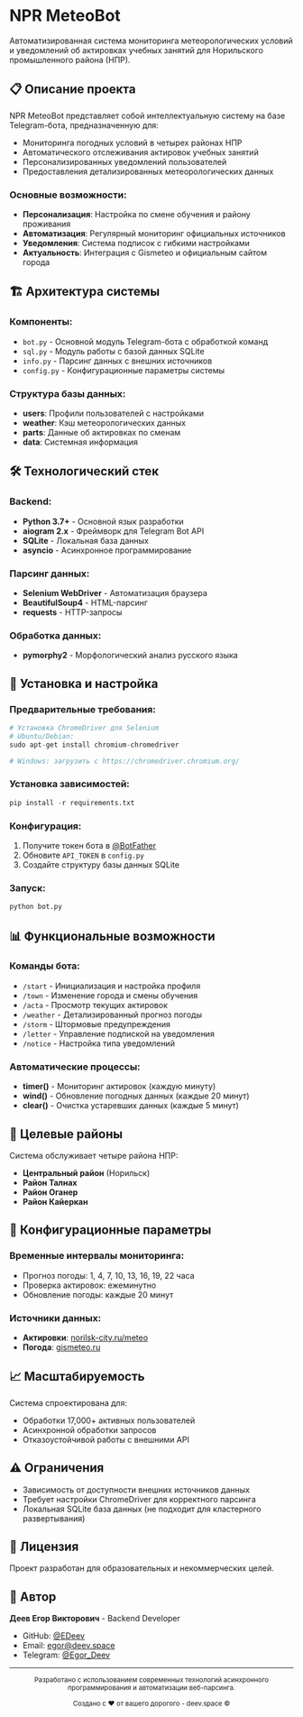 # NPR MeteoBot

Автоматизированная система мониторинга метеорологических условий и уведомлений об актировках учебных занятий для Норильского промышленного района (НПР).

## 📋 Описание проекта

NPR MeteoBot представляет собой интеллектуальную систему на базе Telegram-бота, предназначенную для:
- Мониторинга погодных условий в четырех районах НПР
- Автоматического отслеживания актировок учебных занятий
- Персонализированных уведомлений пользователей
- Предоставления детализированных метеорологических данных

### Основные возможности:
- **Персонализация**: Настройка по смене обучения и району проживания
- **Автоматизация**: Регулярный мониторинг официальных источников
- **Уведомления**: Система подписок с гибкими настройками
- **Актуальность**: Интеграция с Gismeteo и официальным сайтом города

## 🏗️ Архитектура системы

### Компоненты:
- `bot.py` - Основной модуль Telegram-бота с обработкой команд
- `sql.py` - Модуль работы с базой данных SQLite
- `info.py` - Парсинг данных с внешних источников
- `config.py` - Конфигурационные параметры системы

### Структура базы данных:
- **users**: Профили пользователей с настройками
- **weather**: Кэш метеорологических данных
- **parts**: Данные об актировках по сменам
- **data**: Системная информация

## 🛠️ Технологический стек

### Backend:
- **Python 3.7+** - Основной язык разработки
- **aiogram 2.x** - Фреймворк для Telegram Bot API
- **SQLite** - Локальная база данных
- **asyncio** - Асинхронное программирование

### Парсинг данных:
- **Selenium WebDriver** - Автоматизация браузера
- **BeautifulSoup4** - HTML-парсинг
- **requests** - HTTP-запросы

### Обработка данных:
- **pymorphy2** - Морфологический анализ русского языка

## 🚀 Установка и настройка

### Предварительные требования:
```python
# Установка ChromeDriver для Selenium
# Ubuntu/Debian:
sudo apt-get install chromium-chromedriver

# Windows: загрузить с https://chromedriver.chromium.org/
```

### Установка зависимостей:
```python
pip install -r requirements.txt
```

### Конфигурация:
1. Получите токен бота в [@BotFather](https://t.me/BotFather)
2. Обновите `API_TOKEN` в `config.py`
3. Создайте структуру базы данных SQLite

### Запуск:
```python
python bot.py
```

## 📊 Функциональные возможности

### Команды бота:
- `/start` - Инициализация и настройка профиля
- `/town` - Изменение города и смены обучения
- `/acta` - Просмотр текущих актировок
- `/weather` - Детализированный прогноз погоды
- `/storm` - Штормовые предупреждения
- `/letter` - Управление подпиской на уведомления
- `/notice` - Настройка типа уведомлений

### Автоматические процессы:
- **timer()** - Мониторинг актировок (каждую минуту)
- **wind()** - Обновление погодных данных (каждые 20 минут)
- **clear()** - Очистка устаревших данных (каждые 5 минут)

## 🎯 Целевые районы

Система обслуживает четыре района НПР:
- **Центральный район** (Норильск)
- **Район Талнах**
- **Район Оганер**
- **Район Кайеркан**

## 🔧 Конфигурационные параметры

### Временные интервалы мониторинга:
- Прогноз погоды: 1, 4, 7, 10, 13, 16, 19, 22 часа
- Проверка актировок: ежеминутно
- Обновление погоды: каждые 20 минут

### Источники данных:
- **Актировки**: [norilsk-city.ru/meteo](https://www.norilsk-city.ru/meteo/)
- **Погода**: [gismeteo.ru](https://www.gismeteo.ru/)

## 📈 Масштабируемость

Система спроектирована для:
- Обработки 17,000+ активных пользователей
- Асинхронной обработки запросов
- Отказоустойчивой работы с внешними API

## ⚠️ Ограничения

- Зависимость от доступности внешних источников данных
- Требует настройки ChromeDriver для корректного парсинга
- Локальная SQLite база данных (не подходит для кластерного развертывания)

## 📝 Лицензия

Проект разработан для образовательных и некоммерческих целей.

## 👥 Автор

**Деев Егор Викторович** - Backend Developer  
- GitHub: [@EDeev](https://github.com/EDeev)
- Email: egor@deev.space
- Telegram: [@Egor_Deev](https://t.me/Egor_Deev)

---

<div align="center">
  <sub>Разработано с использованием современных технологий асинхронного программирования и автоматизации веб-парсинга.</sub>
  <p><sub>Создано с ❤️ от вашего дорогого - deev.space ©</sub></p>
</div>

